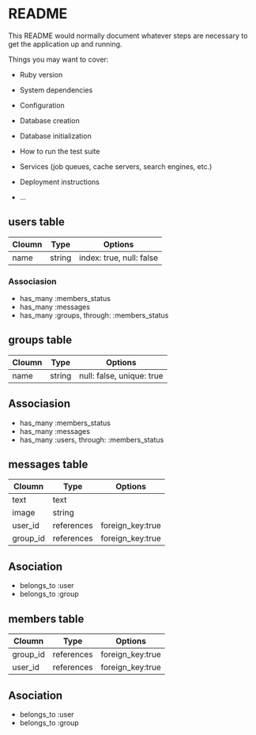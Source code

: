 # README

This README would normally document whatever steps are necessary to get the
application up and running.

Things you may want to cover:

* Ruby version

* System dependencies

* Configuration

* Database creation

* Database initialization

* How to run the test suite

* Services (job queues, cache servers, search engines, etc.)

* Deployment instructions

* ...

## users table

|Cloumn|Type|Options|
|-------|----|-------|
|name|string|index: true, null: false|

### Associasion
- has_many :members_status
- has_many :messages
- has_many :groups, through: :members_status

## groups table
|Cloumn|Type|Options|
|-------|----|-------|
|name|string|null: false, unique: true|

## Associasion
- has_many :members_status
- has_many :messages
- has_many :users, through: :members_status

## messages table
|Cloumn|Type|Options|
|-------|----|-------|
|text|text|	|
|image|string|	|
|user_id|references|foreign_key:true|
|group_id|references|foreign_key:true|

## Asociation
- belongs_to :user
- belongs_to :group

## members table
|Cloumn|Type|Options|
|-------|----|-------|
|group_id|references|foreign_key:true|
|user_id|references|foreign_key:true|

## Asociation
- belongs_to :user
- belongs_to :group
